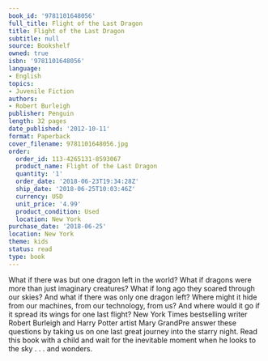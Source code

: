 ```yaml
---
book_id: '9781101648056'
full_title: Flight of the Last Dragon
title: Flight of the Last Dragon
subtitle: null
source: Bookshelf
owned: true
isbn: '9781101648056'
language:
- English
topics:
- Juvenile Fiction
authors:
- Robert Burleigh
publisher: Penguin
length: 32 pages
date_published: '2012-10-11'
format: Paperback
cover_filename: 9781101648056.jpg
order:
  order_id: 113-4265131-8593067
  product_name: Flight of the Last Dragon
  quantity: '1'
  order_date: '2018-06-23T19:34:28Z'
  ship_date: '2018-06-25T10:03:46Z'
  currency: USD
  unit_price: '4.99'
  product_condition: Used
  location: New York
purchase_date: '2018-06-25'
location: New York
theme: kids
status: read
type: book
---
```

What if there was but one dragon left in the world? What if dragons were more than just imaginary creatures? What if long ago they soared through our skies? And what if there was only one dragon left? Where might it hide from our machines, from our technology, from us? And where would it go if it spread its wings for one last flight? New York Times bestselling writer Robert Burleigh and Harry Potter artist Mary GrandPre answer these questions by taking us on one last great journey into the starry night. Read this book with a child and wait for the inevitable moment when he looks to the sky . . . and wonders.
